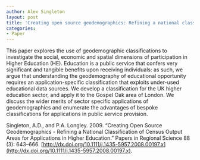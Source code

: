 ```yaml
---
author: Alex Singleton
layout: post
title: 'Creating open source geodemographics: Refining a national classification of census output areas for applications in higher education'
categories:
- Paper
---
```

This paper explores the use of geodemographic classifications to investigate the social, economic and spatial dimensions of participation in Higher Education (HE). Education is a public service that confers very significant and tangible benefits upon receiving individuals: as such, we argue that understanding the geodemography of educational opportunity requires an application-specific classification that exploits under-used educational data sources. We develop a classification for the UK higher education sector, and apply it to the Gospel Oak area of London. We discuss the wider merits of sector specific applications of geodemographics and enumerate the advantages of bespoke classifications for applications in public service provision.

Singleton, A.D., and P.A. Longley. 2009. “Creating Open Source Geodemographics - Refining a National Classification of Census Output Areas for Applications in Higher Education.” Papers in Regional Science 88 (3): 643–666. [http://dx.doi.org/10.1111/j.1435-5957.2008.00197.x](http://dx.doi.org/10.1111/j.1435-5957.2008.00197.x).
